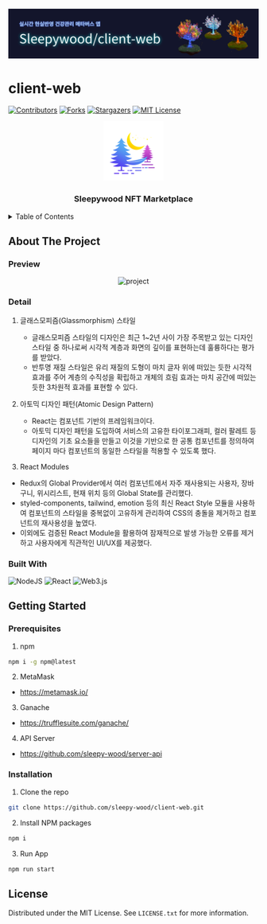 ![banner](https://github.com/sleepy-wood/client-web/blob/dev/client-web.png)

# client-web

[![Contributors][contributors-shield]][contributors-url]
[![Forks][forks-shield]][forks-url]
[![Stargazers][stars-shield]][stars-url]
[![MIT License][license-shield]][license-url]

<div align="center">
  <a href="https://github.com/sleepy-wood">
    <img src="https://github.com/sleepy-wood/client-web/blob/dev/src/assets/images/logo.png" alt="Logo" width="120" height="120">
  </a>
  <h3 align="center">Sleepywood NFT Marketplace</h3>
</div>

<!-- TABLE OF CONTENTS -->
<details>
  <summary>Table of Contents</summary>
  <ol>
    <li>
      <a href="#about-the-project">About The Project</a>
      <ul>
        <li><a href="preview">Preview</a></li>
        <li><a href="detail">Detail</a></li>
      </ul>
      <ul>
        <li><a href="#built-with">Built With</a></li>
      </ul>
    </li>
    <li>
      <a href="#getting-started">Getting Started</a>
      <ul>
        <li><a href="#prerequisites">Prerequisites</a></li>
        <li><a href="#installation">Installation</a></li>
      </ul>
    </li>
    <li><a href="#license">License</a></li>
  </ol>
</details>

<!-- ABOUT THE PROJECT -->
## About The Project

### Preview

<div align="center">
  <img src="https://github.com/sleepy-wood/client-web/blob/dev/project.gif" alt="project" width=480 />
</div>

### Detail

1) 글래스모피즘(Glassmorphism) 스타일
   - 글래스모피즘 스타일의 디자인은 최근 1~2년 사이 가장 주목받고 있는 디자인 스타일 중 하나로써 시각적 계층과 화면의 깊이를 표현하는데 훌륭하다는 평가를 받았다.
   - 반투명 재질 스타일은 유리 재질의 도형이 마치 글자 위에 떠있는 듯한 시각적 효과를 주어 계층의 수직성을 확립하고 개체의 흐림 효과는 마치 공간에 떠있는 듯한 3차원적 효과를 표현할 수 있다.

2) 아토믹 디자인 패턴(Atomic Design Pattern)
   - React는 컴포넌트 기반의 프레임워크이다. 
   - 아토믹 디자인 패턴을 도입하여 서비스의 고유한 타이포그래피, 컬러 팔레트 등 디자인의 기초 요소들을 만들고 이것을 기반으로 한 공통 컴포넌트를 정의하여 페이지 마다 컴포넌트의 동일한 스타일을 적용할 수 있도록 했다.

3) React Modules
  - Redux의 Global Provider에서 여러 컴포넌트에서 자주 재사용되는 사용자, 장바구니, 위시리스트, 현재 위치 등의 Global State를 관리했다.
  - styled-components, tailwind, emotion 등의 최신 React Style 모듈을 사용하여 컴포넌트의 스타일을 중복없이 고유하게 관리하여 CSS의 충돌을 제거하고 컴포넌트의 재사용성을 높였다.
  - 이외에도 검증된 React Module을 활용하여 잠재적으로 발생 가능한 오류를 제거하고 사용자에게 직관적인 UI/UX를 제공했다.

### Built With

![NodeJS](https://img.shields.io/badge/node.js-6DA55F?style=for-the-badge&logo=node.js&logoColor=white) ![React](https://img.shields.io/badge/react-%2320232a.svg?style=for-the-badge&logo=react&logoColor=%2361DAFB) ![Web3.js](https://img.shields.io/badge/web3.js-F16822?style=for-the-badge&logo=web3.js&logoColor=white) 

<!-- GETTING STARTED -->
## Getting Started

### Prerequisites

1. npm
  ```bash
  npm i -g npm@latest
  ```
2. MetaMask
  - https://metamask.io/
3. Ganache
  - https://trufflesuite.com/ganache/
4. API Server
  - https://github.com/sleepy-wood/server-api

### Installation

1. Clone the repo
  ```bash
  git clone https://github.com/sleepy-wood/client-web.git
  ```
2. Install NPM packages
  ```bash
  npm i
  ```
3. Run App
  ```bash
  npm run start
  ```

<!-- LICENSE -->
## License

Distributed under the MIT License. See `LICENSE.txt` for more information.

[contributors-shield]: https://img.shields.io/github/contributors/sleepy-wood/client-web.svg?style=for-the-badge
[contributors-url]: https://github.com/sleepy-wood/client-web/graphs/contributors
[forks-shield]: https://img.shields.io/github/forks/sleepy-wood/client-web.svg?style=for-the-badge
[forks-url]: https://github.com/sleepy-wood/client-web/network/members
[stars-shield]: https://img.shields.io/github/stars/sleepy-wood/client-web.svg?style=for-the-badge
[stars-url]: https://github.com/sleepy-wood/client-web/stargazers
[license-shield]: https://img.shields.io/github/license/sleepy-wood/client-web.svg?style=for-the-badge
[license-url]: https://github.com/sleepy-wood/client-web/blob/master/LICENSE.txt
